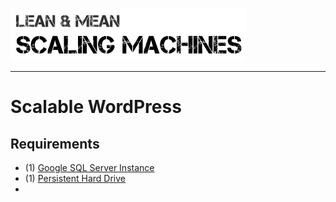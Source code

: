 ![](../images/chrome_2016-07-19_22-54-12.png)

---

# Scalable WordPress


## Requirements
* (1) [Google SQL Server Instance](storage/persistent_storage.md)
* (1) [Persistent Hard Drive](storage/persistent_storage.md)
* 
